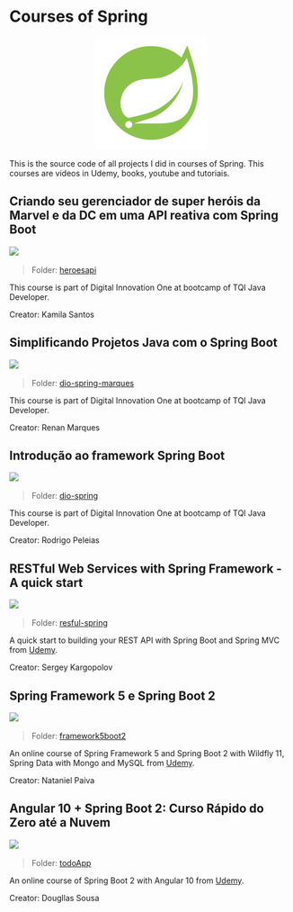 # Courses of Spring

<p align="center"> 
<img src=".github/logo.png">
</p>

This is the source code of all projects I did in courses of Spring. This courses are videos in Udemy, books, youtube and tutoriais.

## Criando seu gerenciador de super heróis da Marvel e da DC em uma API reativa com Spring Boot
![](https://img.shields.io/badge/status-completed-brightgreen)

> Folder: [heroesapi](heroesapi)

This course is part of Digital Innovation One at bootcamp of TQI Java Developer.

Creator: Kamila Santos

## Simplificando Projetos Java com o Spring Boot
![](https://img.shields.io/badge/status-completed-brightgreen)

> Folder: [dio-spring-marques](dio-spring-marques)

This course is part of Digital Innovation One at bootcamp of TQI Java Developer.

Creator: Renan Marques

## Introdução ao framework Spring Boot
![](https://img.shields.io/badge/status-completed-brightgreen)

> Folder: [dio-spring](dio-spring)

This course is part of Digital Innovation One at bootcamp of TQI Java Developer.

Creator: Rodrigo Peleias

## RESTful Web Services with Spring Framework - A quick start
![](https://img.shields.io/badge/status-in%20progress-blue)

> Folder: [resful-spring](resful-spring)

A quick start to building your REST API with Spring Boot and Spring MVC from [Udemy](https://www.udemy.com/course/restful-web-services-with-spring-framework-a-quick-start/).

Creator: Sergey Kargopolov

## Spring Framework 5 e Spring Boot 2
![](https://img.shields.io/badge/status-completed-brightgreen)

> Folder: [framework5boot2](framework5boot2)

An online course of Spring Framework 5 and Spring Boot 2 with Wildfly 11, Spring Data with Mongo and MySQL from [Udemy](https://www.udemy.com/course/spring-framework-5-spring-boot-2/).

Creator: Nataniel Paiva

## Angular 10 + Spring Boot 2: Curso Rápido do Zero até a Nuvem
![](https://img.shields.io/badge/status-completed-brightgreen)

> Folder: [todoApp](todoApp)

An online course of Spring Boot 2 with Angular 10 from [Udemy](https://www.udemy.com/course/angular-10-spring-boot-com-deploy-no-heroku-e-github-pages/).

Creator: Dougllas Sousa
